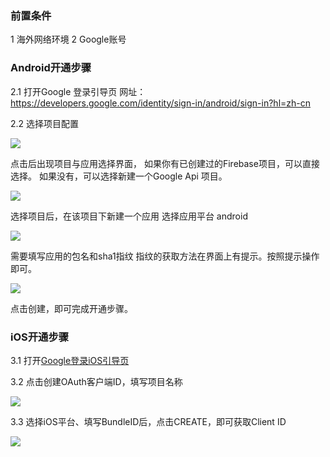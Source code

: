 ###   前置条件

1  海外网络环境
2  Google账号

###   Android开通步骤

2.1 打开Google 登录引导页
网址： https://developers.google.com/identity/sign-in/android/sign-in?hl=zh-cn

2.2 选择项目配置

![](https://qiniu-web-assets.dcloud.net.cn/unidoc/zh/oauth-google-android-apiConfig.png)

点击后出现项目与应用选择界面，
如果你有已创建过的Firebase项目，可以直接选择。
如果没有，可以选择新建一个Google Api 项目。

![](https://qiniu-web-assets.dcloud.net.cn/unidoc/zh/oauth-google-android-configureProject.png)

选择项目后，在该项目下新建一个应用
选择应用平台  android

![](https://qiniu-web-assets.dcloud.net.cn/unidoc/zh/oauth-google-android-appType.png)


需要填写应用的包名和sha1指纹
指纹的获取方法在界面上有提示。按照提示操作即可。

![](https://qiniu-web-assets.dcloud.net.cn/unidoc/zh/oauth-google-android-createApp.png)

点击创建，即可完成开通步骤。

###   iOS开通步骤

3.1 打开[Google登录iOS引导页](http://developers.google.com/identity/sign-in/ios/start-integrating?hl=zh-cn)

3.2 点击创建OAuth客户端ID，填写项目名称

![](https://qiniu-web-assets.dcloud.net.cn/unidoc/zh/oauth-google-ios-config.png)

3.3 选择iOS平台、填写BundleID后，点击CREATE，即可获取Client ID

![](https://qiniu-web-assets.dcloud.net.cn/unidoc/zh/oauth-google-ios-create.png)